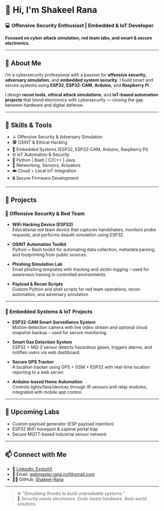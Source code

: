 # 👋 Hi, I'm Shakeel Rana

### 💻 Offensive Security Enthusiast | Embedded & IoT Developer  
**Focused on cyber attack simulation, red team labs, and smart & secure electronics.**

---

## 🧠 About Me

I’m a cybersecurity professional with a passion for **offensive security**, **adversary simulation**, and **embedded system security**. I build smart and secure systems using **ESP32**, **ESP32-CAM**, **Arduino**, and **Raspberry Pi**.

I design **recon tools**, **ethical attack simulations**, and **IoT-based automation projects** that blend electronics with cybersecurity — closing the gap between hardware and digital defense.

---

## 🔧 Skills & Tools

- ⚔️ Offensive Security & Adversary Simulation  
- 🕵️ OSINT & Ethical Hacking  
- 🔌 Embedded Systems (ESP32, ESP32-CAM, Arduino, Raspberry Pi)  
- 🌐 IoT Automation & Security  
- 🐍 Python | Bash | C/C++ | Java  
- 📶 Networking, Sensors, Actuators  
- ☁️ Cloud + Local IoT Integration  
- 🔒 Secure Firmware Development

---

## 🚀 Projects

### 🔴 Offensive Security & Red Team

- **WiFi Hacking Device (ESP32)**  
  Educational red team device that captures handshakes, monitors probe requests, and performs deauth simulation using ESP32.

- **OSINT Automation Toolkit**  
  Python + Bash toolkit for automating data collection, metadata parsing, and footprinting from public sources.

- **Phishing Simulation Lab**  
  Email phishing templates with tracking and victim logging – used for awareness training in controlled environments.

- **Payload & Recon Scripts**  
  Custom Python and shell scripts for red team operations, recon automation, and adversary simulation.

---

### 📡 Embedded Systems & IoT Projects

- **ESP32-CAM Smart Surveillance System**  
  Motion-detection camera with live video stream and optional cloud snapshot backup – used for secure monitoring.

- **Smart Gas Detection System**  
  ESP32 + MQ-2 sensor detects hazardous gases, triggers alarms, and notifies users via web dashboard.

- **Secure GPS Tracker**  
  A location tracker using GPS + GSM + ESP32 with real-time location reporting to a web server.

- **Arduino-based Home Automation**  
  Controls lights/fans/devices through IR sensors and relay modules, integrated with mobile app control.

---

## 🧪 Upcoming Labs

- Custom payload generator (ESP payload injection)  
- ESP32 WiFi honeypot & captive portal trap  
- Secure MQTT-based industrial sensor network

---

## 📫 Connect with Me

- 🔗 [LinkedIn: ExploitX](https://www.linkedin.com/in/exploitx/)  
- 📧 Email: webmaster.rana.no1@gmail.com  
- 🧑‍💻 GitHub: [Shakeel-Rana](https://github.com/Shakeel-Rana)

---

> ⚙️ *"Simulating threats to build unbreakable systems."*  
> 🧠 *Security meets electronics. Code meets hardware. Real-world solutions.*  
